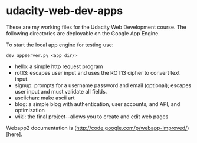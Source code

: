 udacity-web-dev-apps
====================

These are my working files for the Udacity Web Development course.
The following directories are deployable on the Google App Engine.

To start the local app engine for testing use:

`dev_appserver.py <app dir/>`

* hello: a simple http request program
* rot13: escapes user input and uses the ROT13 cipher to convert text input.
* signup: prompts for a username password and email (optional); escapes user
input and must validate all fields.
* asciichan: make ascii art
* blog: a simple blog with authentication, user accounts, and API, and optimization
* wiki: the final project--allows you to create and edit web pages

Webapp2 documentation is (http://code.google.com/p/webapp-improved/)[here].
